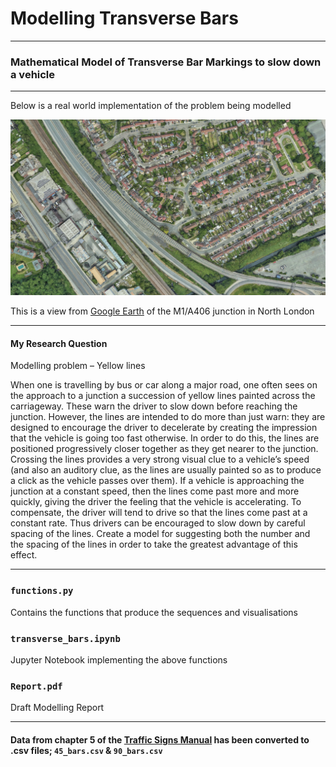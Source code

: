 # Modelling Transverse Bars

----

 ### Mathematical Model of Transverse Bar Markings to slow down a vehicle

----

Below is a real world implementation of the problem being modelled

![brent_cross_M1_A406.png](brent_cross_M1_A406.png)

This is a view from [Google Earth](https://earth.google.com/web/search/Brent+Cross+Shopping+Centre,+Prince+Charles+Drive,+London/@51.57511866,-0.23056827,46.91448907a,949.13400445d,35y,-38.34416279h,43.82222061t,0r/data=CqQBGnoSdAolMHg0ODc2MTBlN2RmNDA2NjVkOjB4NjJhMDI5MGVmMDA3ZjIwMxnnlgy2x8lJQCH5tgXwu47Mvyo5QnJlbnQgQ3Jvc3MgU2hvcHBpbmcgQ2VudHJlLCBQcmluY2UgQ2hhcmxlcyBEcml2ZSwgTG9uZG9uGAEgASImCiQJHTMsqqfMSUARuN8LgBTKSUAZADO56CLFxb8hyJaA9pO4yb8) of the M1/A406 junction in North London

----

#### My Research Question

Modelling problem – Yellow lines

When one is travelling by bus or car along a major road, one often sees on the approach to a junction a succession of yellow lines painted across the carriageway. These warn the driver to slow down before reaching the junction. However, the lines are intended to do more than just warn: they are designed to encourage the driver to decelerate by creating the impression that the vehicle is going too fast otherwise.
In order to do this, the lines are positioned progressively closer together as they get nearer to the junction. Crossing the lines provides a very strong visual clue to a vehicle’s speed (and also an auditory clue, as the lines are usually painted so as to produce a click as the vehicle passes over them). If a vehicle is approaching the junction at a constant speed, then the lines come past more and more quickly, giving the driver the feeling that the vehicle is accelerating. To compensate, the driver will tend to drive so that the lines come past at a constant rate. Thus drivers can be encouraged to slow down by careful spacing of the lines.
Create a model for suggesting both the number and the spacing of the lines in order to take the greatest advantage of this effect.

----

### `functions.py` 
Contains the functions that produce the sequences and visualisations

### `transverse_bars.ipynb`
Jupyter Notebook implementing the above functions

### `Report.pdf`
Draft Modelling Report

----

#### Data from chapter 5 of the [Traffic Signs Manual](https://www.gov.uk/government/publications/traffic-signs-manual) has been converted to .csv files; `45_bars.csv` & `90_bars.csv`